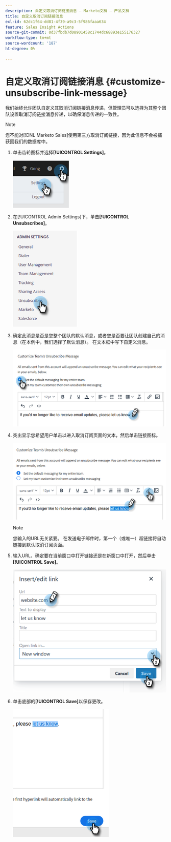 ```yaml
---
description: 自定义取消订阅链接消息 — Marketo文档 — 产品文档
title: 自定义取消订阅链接消息
exl-id: 62dc1f64-dd81-4f39-a9c3-5f986faaa634
feature: Sales Insight Actions
source-git-commit: 0d37fbdb7d08901458c1744dc68893e155176327
workflow-type: tm+mt
source-wordcount: '187'
ht-degree: 0%

---
```


# 自定义取消订阅链接消息 {#customize-unsubscribe-link-message}

我们始终允许团队自定义其取消订阅链接消息传递，但管理员可以选择为其整个团队设置取消订阅链接消息传递，以确保消息传递的一致性。

>[!NOTE]
>
>您不能对[!DNL Marketo Sales]使用第三方取消订阅链接，因为此信息不会被捕获回我们的数据库中。

1. 单击齿轮图标并选择&#x200B;**[!UICONTROL Settings]**。

   ![](assets/customize-unsubscribe-link-message-1.png)

1. 在[!UICONTROL Admin Settings]下，单击&#x200B;**[!UICONTROL Unsubscribes]**。

   ![](assets/customize-unsubscribe-link-message-2.png)

1. 确定此消息是否是您整个团队的默认消息，或者您是否要让团队创建自己的消息（在本例中，我们选择了默认消息）。 在文本框中写下自定义消息。

   ![](assets/customize-unsubscribe-link-message-3.png)

1. 突出显示您希望用户单击以进入取消订阅页面的文本，然后单击链接图标。

   ![](assets/customize-unsubscribe-link-message-4.png)

   >[!NOTE]
   >
   >您输入的URL无关紧要。 在发送电子邮件时，第一个（或唯一）超链接将自动链接到默认取消订阅页面。

1. 输入URL，确定要在当前窗口中打开链接还是在新窗口中打开，然后单击&#x200B;**[!UICONTROL Save]**。

   ![](assets/customize-unsubscribe-link-message-5.png)

1. 单击底部的&#x200B;**[!UICONTROL Save]**&#x200B;以保存更改。

   ![](assets/customize-unsubscribe-link-message-6.png)
